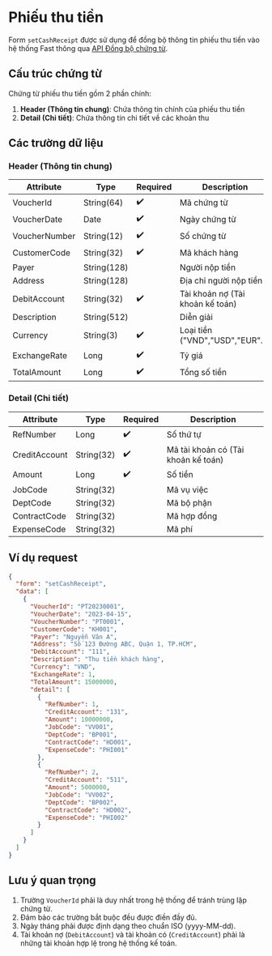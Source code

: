 # Phiếu thu tiền

Form `setCashReceipt` được sử dụng để đồng bộ thông tin phiếu thu tiền vào hệ thống Fast thông qua [API Đồng bộ chứng từ](../sync-voucher).

## Cấu trúc chứng từ

Chứng từ phiếu thu tiền gồm 2 phần chính:

1. **Header (Thông tin chung)**: Chứa thông tin chính của phiếu thu tiền
2. **Detail (Chi tiết)**: Chứa thông tin chi tiết về các khoản thu

## Các trường dữ liệu

### Header (Thông tin chung)

| Attribute    | Type        | Required | Description          |
|--------------|-------------|----------|----------------------|
| VoucherId    | String(64)  | ✔️       | Mã chứng từ          |
| VoucherDate  | Date        | ✔️       | Ngày chứng từ        |
| VoucherNumber| String(12)  | ✔️       | Số chứng từ          |
| CustomerCode | String(32)  | ✔️       | Mã khách hàng        |
| Payer        | String(128) |          | Người nộp tiền       |
| Address      | String(128) |          | Địa chỉ người nộp tiền |
| DebitAccount | String(32)  | ✔️       | Tài khoản nợ (Tài khoản kế toán) |
| Description  | String(512) |          | Diễn giải            |
| Currency     | String(3)   | ✔️       | Loại tiền ("VND","USD","EUR"...)|
| ExchangeRate | Long        | ✔️       | Tỷ giá               |
| TotalAmount  | Long        | ✔️       | Tổng số tiền              |

### Detail (Chi tiết)

| Attribute    | Type        | Required | Description          |
|--------------|-------------|----------|----------------------|
| RefNumber    | Long        | ✔️       | Số thứ tự            |
| CreditAccount| String(32)  | ✔️       | Mã tài khoản có (Tài khoản kế toán) |
| Amount       | Long        | ✔️       | Số tiền              |
| JobCode      | String(32)  |          | Mã vụ việc           |
| DeptCode     | String(32)  |          | Mã bộ phận           |
| ContractCode | String(32)  |          | Mã hợp đồng          |
| ExpenseCode  | String(32)  |          | Mã phí               |

## Ví dụ request

```json
{
  "form": "setCashReceipt",
  "data": [
    {
      "VoucherId": "PT20230001",
      "VoucherDate": "2023-04-15",
      "VoucherNumber": "PT0001",
      "CustomerCode": "KH001",
      "Payer": "Nguyễn Văn A",
      "Address": "Số 123 Đường ABC, Quận 1, TP.HCM",
      "DebitAccount": "111",
      "Description": "Thu tiền khách hàng",
      "Currency": "VND",
      "ExchangeRate": 1,
      "TotalAmount": 15000000,
      "detail": [
        {
          "RefNumber": 1,
          "CreditAccount": "131",
          "Amount": 10000000,
          "JobCode": "VV001",
          "DeptCode": "BP001",
          "ContractCode": "HD001",
          "ExpenseCode": "PHI001"
        },
        {
          "RefNumber": 2,
          "CreditAccount": "511",
          "Amount": 5000000,
          "JobCode": "VV002",
          "DeptCode": "BP002",
          "ContractCode": "HD002",
          "ExpenseCode": "PHI002"
        }
      ]
    }
  ]
}
```

## Lưu ý quan trọng

1. Trường `VoucherId` phải là duy nhất trong hệ thống để tránh trùng lặp chứng từ.
2. Đảm bảo các trường bắt buộc đều được điền đầy đủ.
3. Ngày tháng phải được định dạng theo chuẩn ISO (yyyy-MM-dd).
4. Tài khoản nợ (`DebitAccount`) và tài khoản có (`CreditAccount`) phải là những tài khoản hợp lệ trong hệ thống kế toán.